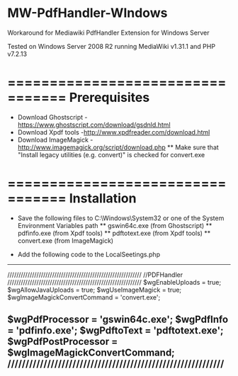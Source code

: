 # MW-PdfHandler-WIndows
Workaround for Mediawiki PdfHandler Extension for Windows Server

Tested on Windows Server 2008 R2 running MediaWiki v1.31.1 and PHP v7.2.13

=================================
Prerequisites
=================================
* Download Ghostscript - https://www.ghostscript.com/download/gsdnld.html
* Download Xpdf tools -http://www.xpdfreader.com/download.html
* Download ImageMagick - http://www.imagemagick.org/script/download.php 
** Make sure that "Install legacy utilities (e.g. convert)" is checked for convert.exe


=================================
Installation
=================================
* Save the following files to C:\Windows\System32 or one of the System Environment Variables path
** gswin64c.exe (from Ghostscript)
** pdfinfo.exe (from Xpdf tools)
** pdftotext.exe (from Xpdf tools)
** convert.exe (from ImageMagick)

* Add the following code to the LocalSeetings.php
-------------------------------------------------------
////////////////////////////////////////////////////////////
//PDFHandler
////////////////////////////////////////////////////////////
$wgEnableUploads = true;
$wgAllowJavaUploads = true;
$wgUseImageMagick = true;
$wgImageMagickConvertCommand = 'convert.exe';

$wgPdfProcessor = 'gswin64c.exe';
$wgPdfInfo = 'pdfinfo.exe';
$wgPdftoText = 'pdftotext.exe';
$wgPdfPostProcessor = $wgImageMagickConvertCommand; 
////////////////////////////////////////////////////////////
-------------------------------------------------------